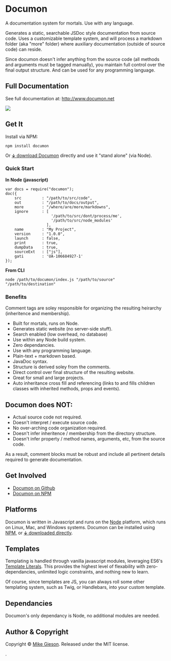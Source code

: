 # Documon

A documentation system for mortals. Use with any language.

Generates a static, searchable JSDoc style documentation from source code. Uses a customizable template system, and will process a markdown folder (aka "more" folder) where auxiliary documentation (outside of source code) can reside.

Since documon doesn't infer anything from the source code (all methods and arguments must be tagged manually), you maintain full control over the final output structure. And can be used for any programming language.

## Full Documentation

See full documentation at:
http://www.documon.net 

![](http://www.documon.net/assets/screenshot1.jpg)


## Get It

Install via NPM:

	npm install documon

Or [&#x02186; download Documon][1] directly and use it "stand alone" (via Node).

### Quick Start

__In Node (javascript)__

	var docs = require("documon");
	doc({
        src			: "/path/to/src/code",
        out			: "/path/to/docs/output",
        more 		: "/where/are/more/markdowns",
        ignore		: [
                        '/path/to/src/dont/process/me',
                        '/path/to/src/node_modules'
                      ],
        name		: "My Project",
        version		: "1.0.0",
        launch		: false,
        print		: true,
        dumpData	: true,
        sourceExt	: ["js"],
        gati 		: 'UA-106684927-1'
    });

__From CLI__

	node /path/to/documon/index.js "/path/to/source" "/path/to/destination"


### Benefits

Comment tags are soley responsible for organizing the resulting heirarchy (inheritence and membership).

- Built for mortals, runs on Node.
- Generates static website (no server-side stuff).
- Search enabled (low overhead, no database)
- Use within any Node build system.
- Zero dependancies.
- Use with any programming language.
- Plain-text + markdown based.
- JavaDoc syntax.
- Structure is derived soley from the comments.
- Direct control over final structure of the resulting website.
- Great for small and large projects.
- Auto inheritance cross fill and referencing (links to and fills children classes with inherited methods, props and events).

## Documon does NOT:

- Actual source code not required.
- Doesn't interpret / execute source code.
- No over-arching code organization required.
- Doesn't infer inheritence / membership from the directory structure.
- Doesn't infer property / method names, arguments, etc, from the source code.

As a result, comment blocks must be robust and include all pertinent details required to generate documentation.

## Get Involved

- [Documon on Github](https://github.com/bobtherobot/documon)
- [Documon on NPM](https://www.npmjs.com/package/documon)

## Platforms

Documon is written in Javascript and runs on the [Node](https://www.nodejs.com) platform, which runs on Linux, Mac, and Windows systems. Documon can be installed using [NPM](https://www.npmjs.com/documon), or [&#x02186; downloaded directly][1].

## Templates
Templating is handled through vanilla javascript modules, leveraging ES6's [Template Literals](https://developer.mozilla.org/en-US/docs/Web/JavaScript/Reference/Template_literals). This provides the highest level of flexability with zero-dependancies, unlimited logic constraints, and nothing new to learn.

Of course, since templates are JS, you can always roll some other templating system, such as Twig, or Handlebars, into your custom template.

## Dependancies
Documon's only dependancy is Node, no additional modules are needed.

## Author & Copyright
Copyright &copy; [Mike Gieson](http://www.gieson.com). 
Released under the MIT license.


[1]: http://www.documon.net/downloads/documon.zip
.
